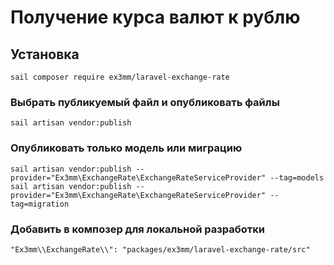 # Получение курса валют к рублю

## Установка

    sail composer require ex3mm/laravel-exchange-rate

### Выбрать публикуемый файл и опубликовать файлы

    sail artisan vendor:publish

### Опубликовать только модель или миграцию

    sail artisan vendor:publish --provider="Ex3mm\ExchangeRate\ExchangeRateServiceProvider" --tag=models
    sail artisan vendor:publish --provider="Ex3mm\ExchangeRate\ExchangeRateServiceProvider" --tag=migration

### Добавить в композер для локальной разработки

    "Ex3mm\\ExchangeRate\\": "packages/ex3mm/laravel-exchange-rate/src"
